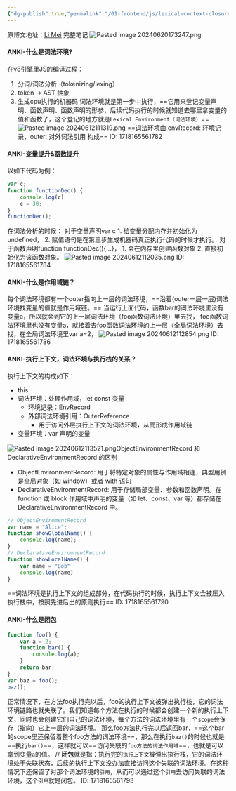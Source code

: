 ```yaml
---
{"dg-publish":true,"permalink":"/01-frontend/js/lexical-context-closure/","title":"javascript 从词法环境角度来解释执行上下文，this指向，以及闭包.","tags":["js","basic","frontend"],"created":"2024-09-30T10:50:34.000+08:00","updated":"2024-12-02T14:56:00.526+08:00"}
---
```


原博文地址：[Li Mei](https://limeii.github.io/#blog)
完整笔记
![Pasted image 20240620173247.png](/img/user/attachments/Pasted%20image%2020240620173247.png)
#### ANKI-什么是词法环境?
在v8引擎里JS的编译过程：
1. 分词/词法分析（tokenizing/lexing） 
2. token -> AST 抽象
3. 生成cpu执行的机器码
词法环境就是第一步中执行，==它用来登记变量声明、函数声明、函数声明的形参，后续代码执行的时候就知道去哪里拿变量的值和函数了，这个登记的地方就是`Lexical Environment（词法环境）`==
![Pasted image 20240612111319.png](/img/user/attachments/Pasted%20image%2020240612111319.png)
==词法环境由 envRecord: 环境记录，outer: 对外词法引用 构成== 
ID: 1718165561782

#### ANKI-变量提升&函数提升
以如下代码为例：
```javascript
var c;
function functionDec() {
    console.log(c)
    c = 30;
}
functionDec();
```
在词法分析的时候：
对于变量声明var c
    1. 给变量分配内存并初始化为undefined，
    2. 赋值语句是在第三步生成机器码真正执行代码的时候才执行。
对于函数声明function functionDec(){...}，
    1. 会在内存里创建函数对象
    2. 直接初始化为该函数对象。
![Pasted image 20240612112035.png](/img/user/attachments/Pasted%20image%2020240612112035.png)
ID: 1718165561784


#### ANKI-什么是作用域链？
每个词法环境都有一个outer指向上一层的词法环境，==沿着(outer一层一层)词法环境找变量的值就是作用域链。==
当运行上面代码，函数bar的词法环境里没有变量a，所以就会到它的上一层词法环境（foo函数词法环境）里去找，
foo函数词法环境里也没有变量a，就接着去foo函数词法环境的上一层（全局词法环境）去找，在全局词法环境里var a=2，
![Pasted image 20240612112854.png](/img/user/attachments/Pasted%20image%2020240612112854.png)
ID: 1718165561786

#### ANKI-执行上下文，词法环境与执行栈的关系？
执行上下文的构成如下：
+ this
+ 词法环境：处理作用域，let const 变量
	+ 环境记录：EnvRecord
	+ 外部词法环境引用：OuterReference
		+ 用于访问外层执行上下文的词法环境，从而形成作用域链
+ 变量环境：var 声明的变量

![Pasted image 20240612113521.png](/img/user/attachments/Pasted%20image%2020240612113521.png)ObjectEnvironmentRecord 和 DeclarativeEnvironmentRecord 的区别
+ ObjectEnvironmentRecord: 用于将特定对象的属性与作用域相连，典型用例是全局对象（如 window）或者 with 语句
+ DeclarativeEnvironmentRecord: 用于存储局部变量、参数和函数声明。在 function 或 block 作用域中声明的变量（如 let、const、var 等）都存储在 DeclarativeEnvironmentRecord 中。
```js
// ObjectEnviromentRecord
var name = "Alice";
function showGlobalName() {
    console.log(name);
}
// DeclarativeEnviromnentRecord
function showLocalName() {
	var name = "Bob"
	console.log(name)
}
```
==词法环境是执行上下文的组成部分，在代码执行的时候，执行上下文会被压入执行栈中，按照先进后出的原则执行==
ID: 1718165561790


#### ANKI-什么是闭包
```javascript
function foo() {
    var a = 2;
    function bar() {
        console.log(a);
    }
    return bar;
}
var baz = foo();
baz();
```
正常情况下，在方法foo执行完以后，foo的执行上下文被弹出执行栈，它的词法环境链路也就失联了。我们知道每个方法在执行的时候都会创建一个新的执行上下文，同时也会创建它们自己的词法环境，每个方法的词法环境里有一个`scope`会保存（指向）它上一层的词法环境。 那么foo方法执行完以后返回bar，==这个bar的scope里还保留着整个foo方法的词法环境==，那么在执行`baz()`的时候也就是==执行`bar()`==，这样就可以==访问失联的`foo方法的词法作用域`==，也就是可以拿到变量`a`的值。
//
**闭包**就是指：执行完的`执行上下文`被弹出执行栈，它的词法环境处于失联状态，后续的执行上下文没办法直接访问这个失联的词法环境。在这种情况下还保留了对那个词法环境的`引用`，从而可以通过这个`引用`去访问失联的词法环境，这个`引用`就是闭包。
ID: 1718165561793
